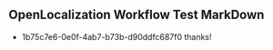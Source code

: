 ## OpenLocalization Workflow Test MarkDown
* 1b75c7e6-0e0f-4ab7-b73b-d90ddfc687f0 
thanks!<!--HONumber=Mar16_HO2-->
